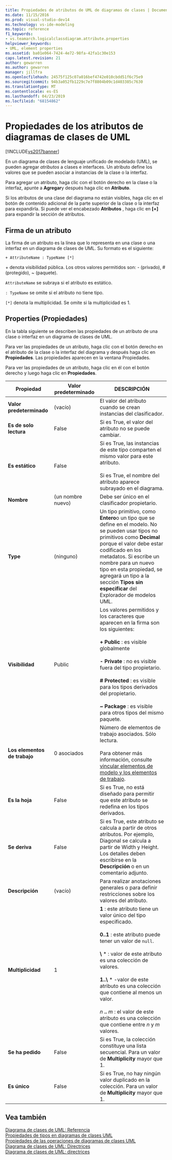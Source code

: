 ```yaml
---
title: Propiedades de atributos de UML de diagramas de clases | Documentos de Microsoft
ms.date: 11/15/2016
ms.prod: visual-studio-dev14
ms.technology: vs-ide-modeling
ms.topic: reference
f1_keywords:
- vs.teamarch.logicalclassdiagram.attribute.properties
helpviewer_keywords:
- UML, element properties
ms.assetid: ba01e064-7424-4e72-98fa-42fa1c30e153
caps.latest.revision: 21
author: gewarren
ms.author: gewarren
manager: jillfra
ms.openlocfilehash: 24575f125c07a016bef4742e010cbdd51f6c75e9
ms.sourcegitcommit: 94b3a052fb1229c7e7f8804b09c1d403385c7630
ms.translationtype: MT
ms.contentlocale: es-ES
ms.lasthandoff: 04/23/2019
ms.locfileid: "68154862"
---
```

# <a name="properties-of-attributes-on-uml-class-diagrams"></a>Propiedades de los atributos de diagramas de clases de UML
[!INCLUDE[vs2017banner](../includes/vs2017banner.md)]

En un diagrama de clases de lenguaje unificado de modelado (UML), se pueden agregar *atributos* a clases e interfaces. Un atributo define los valores que se pueden asociar a instancias de la clase o la interfaz.  

 Para agregar un atributo, haga clic con el botón derecho en la clase o la interfaz, apunte a **Agregar**y después haga clic en **Atributo**.  

 Si los atributos de una clase del diagrama no están visibles, haga clic en el botón de contenido adicional de la parte superior de la clase o la interfaz para expandirla. Si puede ver el encabezado **Atributos** , haga clic en **[+]** para expandir la sección de atributos.  

## <a name="signature-of-an-attribute"></a>Firma de un atributo  
 La firma de un atributo es la línea que lo representa en una clase o una interfaz en un diagrama de clases de UML. Su formato es el siguiente:  

```  
+ AttributeName : TypeName [*]  
```  

 \+ denota visibilidad pública. Los otros valores permitidos son: - (privado), # (protegido), ~ (paquete).  

 `AttributeName` se subraya si el atributo es estático.  

 `: TypeName` se omite si el atributo no tiene tipo.  

 `[*]` denota la multiplicidad. Se omite si la multiplicidad es 1.  

## <a name="properties"></a>Properties (Propiedades)  
 En la tabla siguiente se describen las propiedades de un atributo de una clase o interfaz en un diagrama de clases de UML.  

 Para ver las propiedades de un atributo, haga clic con el botón derecho en el atributo de la clase o la interfaz del diagrama y después haga clic en **Propiedades**. Las propiedades aparecen en la ventana Propiedades.  

 Para ver las propiedades de un atributo, haga clic en él con el botón derecho y luego haga clic en **Propiedades**.  

|   **Propiedad**    | **Valor predeterminado**  |                                                                                                                                                                                                         DESCRIPCIÓN                                                                                                                                                                                                          |
|-------------------|--------------|------------------------------------------------------------------------------------------------------------------------------------------------------------------------------------------------------------------------------------------------------------------------------------------------------------------------------------------------------------------------------------------------------------------------------|
| **Valor predeterminado** |   (vacío)    |                                                                                                                                                                               El valor del atributo cuando se crean instancias del clasificador.                                                                                                                                                                                |
| **Es de solo lectura**  |    False     |                                                                                                                                                                                    Si es True, el valor del atributo no se puede cambiar.                                                                                                                                                                                    |
|   **Es estático**   |    False     |                                                                                                                    Si es True, las instancias de este tipo comparten el mismo valor para este atributo.<br /><br /> Si es True, el nombre del atributo aparece subrayado en el diagrama.                                                                                                                    |
|     **Nombre**      | (un nombre nuevo) |                                                                                                                                                                                        Debe ser único en el clasificador propietario.                                                                                                                                                                                        |
|     **Type**      |    (ninguno)    |                                                Un tipo primitivo, como **Entero**o un tipo que se define en el modelo. No se pueden usar tipos no primitivos como **Decimal** porque el valor debe estar codificado en los metadatos. Si escribe un nombre para un nuevo tipo en esta propiedad, se agregará un tipo a la sección **Tipos sin especificar** del Explorador de modelos UML.                                                 |
|  **Visibilidad**   |    Public    |                                     Los valores permitidos y los caracteres que aparecen en la firma son los siguientes:<br /><br /> **+ Public** : es visible globalmente<br /><br /> **- Private** : no es visible fuera del tipo propietario.<br /><br /> **# Protected** : es visible para los tipos derivados del propietario.<br /><br /> **~ Package** : es visible para otros tipos del mismo paquete.                                      |
|  **Los elementos de trabajo**   | 0 asociados |                                                                                                                          Número de elementos de trabajo asociados. Sólo lectura.<br /><br /> Para obtener más información, consulte [vincular elementos de modelo y los elementos de trabajo](../modeling/link-model-elements-and-work-items.md).                                                                                                                           |
|    **Es la hoja**    |    False     |                                                                                                                                                                    Si es True, no está diseñado para permitir que este atributo se redefina en los tipos derivados.                                                                                                                                                                     |
|  **Se deriva**   |    False     |                                                                                                              Si es True, este atributo se calcula a partir de otros atributos. Por ejemplo, Diagonal se calcula a partir de Width y Height. Los detalles deben escribirse en la **Descripción** o en un comentario adjunto.                                                                                                              |
|  **Descripción**  |   (vacío)    |                                                                                                                                                                        Para realizar anotaciones generales o para definir restricciones sobre los valores del atributo.                                                                                                                                                                        |
| **Multiplicidad**  |      1       | **1** : este atributo tiene un valor único del tipo especificado.<br /><br /> **0..1** : este atributo puede tener un valor de `null`.<br /><br /> **\\** \* : valor de este atributo es una colección de valores.<br /><br /> **1..\\**  \* -valor de este atributo es una colección que contiene al menos un valor.<br /><br /> *n* **..** *m* : el valor de este atributo es una colección que contiene entre *n* y *m* valores. |
|  **Se ha pedido**   |    False     |                                                                                                                                                                    Si es True, la colección constituye una lista secuencial. Para un valor de **Multiplicity** mayor que 1.                                                                                                                                                                     |
|   **Es único**   |    False     |                                                                                                                                                                Si es True, no hay ningún valor duplicado en la colección. Para un valor de **Multiplicity** mayor que 1.                                                                                                                                                                |

## <a name="see-also"></a>Vea también  
 [Diagrama de clases de UML: Referencia](../modeling/uml-class-diagrams-reference.md)   
 [Propiedades de tipos en diagramas de clases UML](../modeling/properties-of-types-on-uml-class-diagrams.md)   
 [Propiedades de las operaciones de diagramas de clases UML](../modeling/properties-of-operations-on-uml-class-diagrams.md)   
 [Diagrama de clases de UML: Directrices](../modeling/uml-class-diagrams-guidelines.md)   
 [Diagrama de clases de UML: directrices](../modeling/uml-class-diagrams-guidelines.md)
